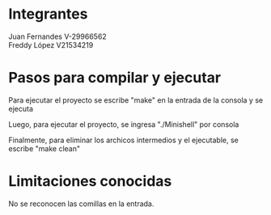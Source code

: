 # Integrantes

Juan Fernandes V-29966562 <br>
Freddy López V21534219

# Pasos para compilar y ejecutar

Para ejecutar el proyecto se escribe "make" en la entrada de la consola y se ejecuta<br>

Luego, para ejecutar el proyecto, se ingresa "./Minishell" por consola <br>

Finalmente, para eliminar los archicos intermedios y el ejecutable, se escribe "make clean"

# Limitaciones conocidas

No se reconocen las comillas en la entrada.
